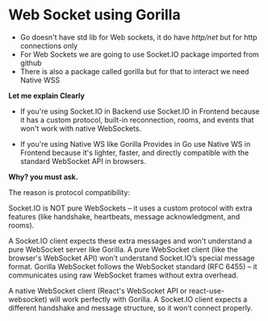 # Web Socket using Gorilla

- Go doesn't have std lib for Web sockets, it do have *http/net* but for http connections only
- For Web Sockets we are going to use Socket.IO package imported from github
- There is also a package called gorilla but for that to interact we need Native WSS

**Let me explain Clearly**
- If you're using Socket.IO in Backend use Socket.IO in Frontend because it has a custom protocol, built-in reconnection, rooms, and events that won't work with native WebSockets.

- If you're using Native WS like Gorilla Provides in Go use Native WS in Frontend because it's lighter, faster, and directly compatible with the standard WebSocket API in browsers.

**Why? you must ask.**

The reason is protocol compatibility:

Socket.IO is NOT pure WebSockets – it uses a custom protocol with extra features (like handshake, heartbeats, message acknowledgment, and rooms).

A Socket.IO client expects these extra messages and won't understand a pure WebSocket server like Gorilla.
A pure WebSocket client (like the browser's WebSocket API) won’t understand Socket.IO’s special message format.
Gorilla WebSocket follows the WebSocket standard (RFC 6455) – it communicates using raw WebSocket frames without extra overhead.

A native WebSocket client (React's WebSocket API or react-use-websocket) will work perfectly with Gorilla.
A Socket.IO client expects a different handshake and message structure, so it won’t connect properly.

